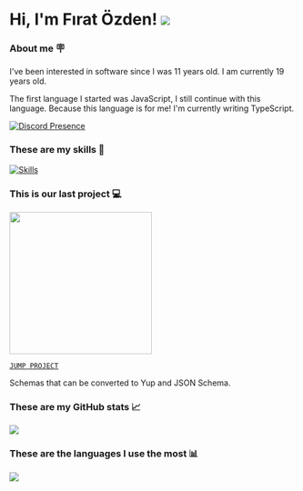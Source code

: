 # Hi, I'm Fırat Özden! <img src="https://komarev.com/ghpvc?username=fir4tozden&label=Profile%20Views"/>

### About me 🪧

I've been interested in software since I was 11 years old. I am currently 19 years old.

The first language I started was JavaScript, I still continue with this language. Because this language is for me! I'm currently writing TypeScript.

[![Discord Presence](https://lanyard.cnrad.dev/api/586957794645901342)](https://discord.com/users/586957794645901342)

### These are my skills 🎯

[![Skills](https://skillicons.dev/icons?i=ts,js,bun,nodejs,npm,elysia,express,prisma,mongodb,redis,rabbitmq,docker,firebase,cloudflare,nextjs,react,tailwind,github,githubactions,git&perline=10&theme=dark)](https://skillicons.dev)

### This is our last project 💻

<img src="https://i.ibb.co/B5bQXHSM/unknown.png" width="250px"/>

[`JUMP PROJECT`](https://npmjs.com/package/yuppi)

Schemas that can be converted to Yup and JSON Schema.

### These are my GitHub stats 📈

<img src="https://github-readme-stats.vercel.app/api?username=fir4tozden&show_icons=false&theme=transparent"/>

### These are the languages I use the most 📊

<img src="https://github-readme-stats.vercel.app/api/top-langs?username=fir4tozden&show_icons=false&theme=transparent"/>
